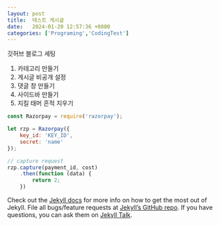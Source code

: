 ```yaml
---
layout: post
title:  테스트 게시글
date:   2024-01-20 12:57:36 +0800
categories: ['Programing','CodingTest']
---
```


깃허브 블로그 세팅
1. 카테고리 만들기
2. 게시글 비공개 설정
3. 댓글 창 만들기
4. 사이드바 만들기
5. 지킬 태머 흔적 지우기

```javascript
const Razorpay = require('razorpay');

let rzp = Razorpay({
	key_id: 'KEY_ID',
	secret: 'name'
});

// capture request
rzp.capture(payment_id, cost)
	.then(function (data) {
		return 2;
	})
```

Check out the [Jekyll docs][jekyll-docs] for more info on how to get the most out of Jekyll. File all bugs/feature requests at [Jekyll’s GitHub repo][jekyll-gh]. If you have questions, you can ask them on [Jekyll Talk][jekyll-talk].

[jekyll-docs]: https://jekyllrb.com/docs/home
[jekyll-gh]:   https://github.com/jekyll/jekyll
[jekyll-talk]: https://talk.jekyllrb.com/
